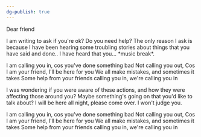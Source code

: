 ```yaml
---
dg-publish: true
---
```

Dear friend

I am writing to ask if you're ok? Do you need help? The only reason I
ask is because I have been hearing some troubling stories about things
that you have said and done.. I have heard that you\... \*music break\*.

I am calling you in, cos you've done something bad
Not calling you out, Cos I am your friend, I'll be here for you
We all make mistakes, and sometimes it takes
Some help from your friends calling you in, we're calling you in

I was wondering if you were aware of these actions, and how they were
affecting those around you? Maybe something's going on that you'd like
to talk about?
I will be here all night, please come over. I won't judge you.

I am calling you in, cos you've done something bad
Not calling you out, Cos I am your friend, I'll be here for you
We all make mistakes, and sometimes it takes
Some help from your friends calling you in, we're calling you in
